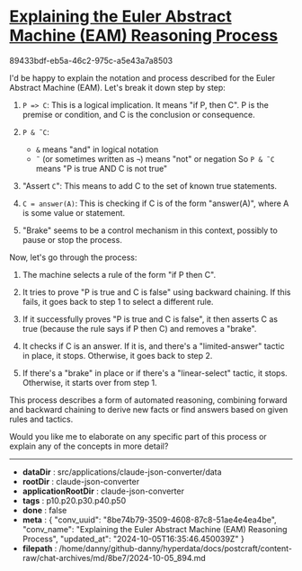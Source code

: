 # [Explaining the Euler Abstract Machine (EAM) Reasoning Process](https://claude.ai/chat/8be74b79-3509-4608-87c8-51ae4e4ea4be)

89433bdf-eb5a-46c2-975c-a5e43a7a8503

 I'd be happy to explain the notation and process described for the Euler Abstract Machine (EAM). Let's break it down step by step:

1. `P => C`: This is a logical implication. It means "if P, then C". P is the premise or condition, and C is the conclusion or consequence.

2. `P & ˜C`: 
   - `&` means "and" in logical notation
   - `˜` (or sometimes written as `¬`) means "not" or negation
   So `P & ˜C` means "P is true AND C is not true"

3. "Assert `C`": This means to add C to the set of known true statements.

4. `C = answer(A)`: This is checking if C is of the form "answer(A)", where A is some value or statement.

5. "Brake" seems to be a control mechanism in this context, possibly to pause or stop the process.

Now, let's go through the process:

1. The machine selects a rule of the form "if P then C".

2. It tries to prove "P is true and C is false" using backward chaining. If this fails, it goes back to step 1 to select a different rule.

3. If it successfully proves "P is true and C is false", it then asserts C as true (because the rule says if P then C) and removes a "brake".

4. It checks if C is an answer. If it is, and there's a "limited-answer" tactic in place, it stops. Otherwise, it goes back to step 2.

5. If there's a "brake" in place or if there's a "linear-select" tactic, it stops. Otherwise, it starts over from step 1.

This process describes a form of automated reasoning, combining forward and backward chaining to derive new facts or find answers based on given rules and tactics.

Would you like me to elaborate on any specific part of this process or explain any of the concepts in more detail?

---

* **dataDir** : src/applications/claude-json-converter/data
* **rootDir** : claude-json-converter
* **applicationRootDir** : claude-json-converter
* **tags** : p10.p20.p30.p40.p50
* **done** : false
* **meta** : {
  "conv_uuid": "8be74b79-3509-4608-87c8-51ae4e4ea4be",
  "conv_name": "Explaining the Euler Abstract Machine (EAM) Reasoning Process",
  "updated_at": "2024-10-05T16:35:46.450039Z"
}
* **filepath** : /home/danny/github-danny/hyperdata/docs/postcraft/content-raw/chat-archives/md/8be7/2024-10-05_894.md